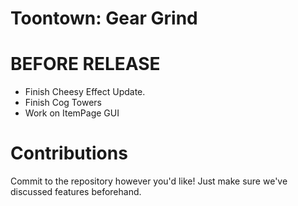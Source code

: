 # Toontown: Gear Grind

# BEFORE RELEASE
 * Finish Cheesy Effect Update.
 * Finish Cog Towers
 * Work on ItemPage GUI
 
# Contributions
Commit to the repository however you'd like!
Just make sure we've discussed features beforehand.